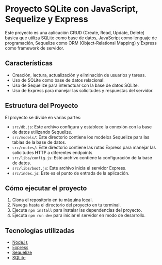 # Proyecto SQLite con JavaScript, Sequelize y Express

Este proyecto es una aplicación CRUD (Create, Read, Update, Delete) básica que utiliza SQLite como base de datos, JavaScript como lenguaje de programación, Sequelize como ORM (Object-Relational Mapping) y Express como framework de servidor.

## Características

- Creación, lectura, actualización y eliminación de usuarios y tareas.
- Uso de SQLite como base de datos relacional.
- Uso de Sequelize para interactuar con la base de datos SQLite.
- Uso de Express para manejar las solicitudes y respuestas del servidor.

## Estructura del Proyecto

El proyecto se divide en varias partes:

- `src/db.js`: Este archivo configura y establece la conexión con la base de datos utilizando Sequelize.
- `src/models/`: Este directorio contiene los modelos Sequelize para las tablas de la base de datos.
- `src/routes/`: Este directorio contiene las rutas Express para manejar las solicitudes HTTP a diferentes endpoints.
- `src/libs/config.js`: Este archivo contiene la configuración de la base de datos.
- `src/libs/boot.js`: Este archivo inicia el servidor Express.
- `src/index.js`: Este es el punto de entrada de la aplicación.

## Cómo ejecutar el proyecto

1. Clona el repositorio en tu máquina local.
2. Navega hasta el directorio del proyecto en tu terminal.
3. Ejecuta `npm install` para instalar las dependencias del proyecto.
4. Ejecuta `npm run dev` para iniciar el servidor en modo de desarrollo.

## Tecnologías utilizadas

- [Node.js](https://nodejs.org/)
- [Express](https://expressjs.com/)
- [Sequelize](https://sequelize.org/)
- [SQLite](https://www.sqlite.org/index.html)
